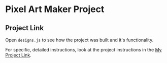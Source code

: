 # Pixel Art Maker Project

## Project Link


 Open `designs.js` to see how the project was built and it's functionality.

For specific, detailed instructions, look at the project instructions in the [My Project Link](https://olasam4liv.github.io/Pixel-Art-Maker-Alc/).

